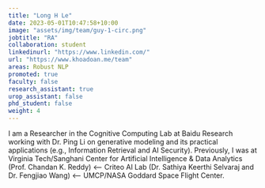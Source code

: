 ```yaml
---
title: "Long H Le"
date: 2023-05-01T10:47:58+10:00
image: "assets/img/team/guy-1-circ.png"
jobtitle: "RA"
collaboration: student
linkedinurl: "https://www.linkedin.com/"
url: "https://www.khoadoan.me/team"
areas: Robust NLP
promoted: true
faculty: false
research_assistant: true
urop_assistant: false
phd_student: false
weight: 4
---
```


I am a Researcher in the Cognitive Computing Lab at Baidu Research working with Dr. Ping Li on generative modeling and its practical applications (e.g., Information Retrieval and AI Security). Previously, I was at Virginia Tech/Sanghani Center for Artificial Intelligence & Data Analytics (Prof. Chandan K. Reddy) ⟵ Criteo AI Lab (Dr. Sathiya Keerthi Selvaraj and Dr. Fengjiao Wang) ⟵ UMCP/NASA Goddard Space Flight Center. 

